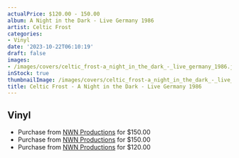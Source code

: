 ```yaml
---
actualPrice: $120.00 - 150.00
album: A Night in the Dark - Live Germany 1986
artist: Celtic Frost
categories:
- Vinyl
date: '2023-10-22T06:10:19'
draft: false
images:
- /images/covers/celtic_frost-a_night_in_the_dark_-_live_germany_1986.jpg
inStock: true
thumbnailImage: /images/covers/celtic_frost-a_night_in_the_dark_-_live_germany_1986-thumb.jpg
title: Celtic Frost - A Night in the Dark - Live Germany 1986
---
```


## Vinyl
* Purchase from [NWN Productions](http://shop.nwnprod.com/index.php?route=product/product&path=75&product_id=39130&sort=pd.name&order=ASC) for $150.00
* Purchase from [NWN Productions](http://shop.nwnprod.com/index.php?route=product/product&path=75&product_id=40414&sort=pd.name&order=ASC) for $150.00
* Purchase from [NWN Productions](http://shop.nwnprod.com/index.php?route=product/product&path=75&product_id=42276&sort=pd.name&order=ASC) for $120.00
